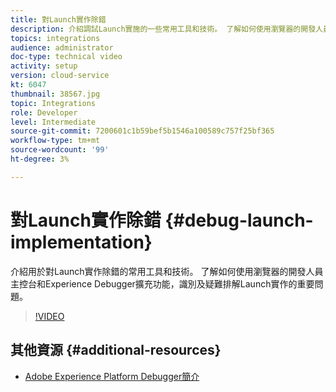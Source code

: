 ```yaml
---
title: 對Launch實作除錯
description: 介紹調試Launch實施的一些常用工具和技術。 了解如何使用瀏覽器的開發人員主控台和Experience Debugger擴充功能，識別及疑難排解Launch實作的重要問題。
topics: integrations
audience: administrator
doc-type: technical video
activity: setup
version: cloud-service
kt: 6047
thumbnail: 38567.jpg
topic: Integrations
role: Developer
level: Intermediate
source-git-commit: 7200601c1b59bef5b1546a100589c757f25bf365
workflow-type: tm+mt
source-wordcount: '99'
ht-degree: 3%

---
```



# 對Launch實作除錯 {#debug-launch-implementation}

介紹用於對Launch實作除錯的常用工具和技術。 了解如何使用瀏覽器的開發人員主控台和Experience Debugger擴充功能，識別及疑難排解Launch實作的重要問題。

>[!VIDEO](https://video.tv.adobe.com/v/38567?quality=12&learn=on)

## 其他資源 {#additional-resources}

* [Adobe Experience Platform Debugger簡介](https://experienceleague.adobe.com/docs/debugger-learn/tutorials/experience-platform-debugger/introduction-to-the-experience-platform-debugger.html)
